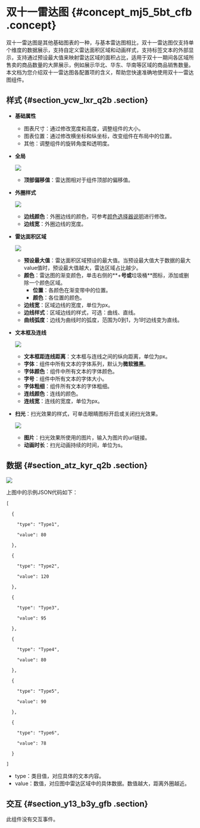 # 双十一雷达图 {#concept_mj5_5bt_cfb .concept}

双十一雷达图是其他基础图表的一种，与基本雷达图相比，双十一雷达图仅支持单个维度的数据展示，支持自定义雷达面积区域和动画样式，支持标签文本的外部显示，支持通过预设最大值来映射雷达区域的面积占比，适用于双十一期间各区域所售卖的商品数量的大屏展示，例如展示华北、华东、华南等区域的商品销售数量。本文档为您介绍双十一雷达图各配置项的含义，帮助您快速准确地使用双十一雷达图组件。

## 样式 {#section_ycw_lxr_q2b .section}

-   **基础属性**

    -   图表尺寸：通过修改宽度和高度，调整组件的大小。
    -   图表位置：通过修改横坐标和纵坐标，改变组件在布局中的位置。
    -   其他：调整组件的旋转角度和透明度。
-   **全局**

    ![](http://static-aliyun-doc.oss-cn-hangzhou.aliyuncs.com/assets/img/21301/155702820911895_zh-CN.png)

    -   **顶部偏移值**：雷达图相对于组件顶部的偏移值。

-   **外圈样式**

    ![](http://static-aliyun-doc.oss-cn-hangzhou.aliyuncs.com/assets/img/21301/155702820911896_zh-CN.png)

    -   **边线颜色**：外圈边线的颜色，可参考[颜色选择器说明](cn.zh-CN/用户指南/管理组件/设置组件样式/配置项说明.md#section_kdw_vj4_t2b)进行修改。
    -   **边线宽**：外圈边线的宽度。
-   **雷达面积区域**

    ![](http://static-aliyun-doc.oss-cn-hangzhou.aliyuncs.com/assets/img/21301/155702820911898_zh-CN.png)

    -   **预设最大值**：雷达面积区域预设的最大值。当预设最大值大于数据的最大value值时，预设最大值越大，雷达区域占比越少。
    -   **颜色**：雷达图的渐变颜色，单击右侧的**+**号或**垃圾桶**图标，添加或删除一个颜色区域。
        -   **位置**：各颜色在渐变带中的位置。
        -   **颜色**：各位置的颜色。
    -   **边线宽**：区域边线的宽度，单位为px。
    -   **边线样式**：区域边线的样式，可选：曲线、直线。
    -   **曲线弧度**：边线为曲线时的弧度，范围为0到1，为1时边线变为直线。
-   **文本框及连线**

    ![](http://static-aliyun-doc.oss-cn-hangzhou.aliyuncs.com/assets/img/21301/155702821011899_zh-CN.png)

    -   **文本框距连线距离**：文本框与连线之间的纵向距离，单位为px。
    -   **字体**：组件中所有文本的字体系列，默认为**微软雅黑**。
    -   **字体颜色**：组件中所有文本的字体颜色。
    -   **字号**：组件中所有文本的字体大小。
    -   **字体粗细**：组件所有文本的字体粗细。
    -   **连线颜色**：连线的颜色。
    -   **连线宽**：连线的宽度，单位为px。
-   **扫光**：扫光效果的样式，可单击眼睛图标开启或关闭扫光效果。

    ![](http://static-aliyun-doc.oss-cn-hangzhou.aliyuncs.com/assets/img/21301/155702821011900_zh-CN.png)

    -   **图片**：扫光效果所使用的图片，输入为图片的url链接。
    -   **动画时长**：扫光动画持续的时间，单位为s。

## 数据 {#section_atz_kyr_q2b .section}

![](http://static-aliyun-doc.oss-cn-hangzhou.aliyuncs.com/assets/img/21301/155702821011926_zh-CN.png)

上图中的示例JSON代码如下：

``` {#codeblock_in4_ycs_l3n}
[

  {

    "type": "Type1",

    "value": 80

  },

  {

    "type": "Type2",

    "value": 120

  },

  {

    "type": "Type3",

    "value": 95

  },

  {

    "type": "Type4",

    "value": 80

  },

  {

    "type": "Type5",

    "value": 90

  },

  {

    "type": "Type6",

    "value": 78

  }

]
```

-   type：类目值，对应具体的文本内容。
-   value：数值，对应图中雷达区域中的具体数据。数值越大，距离外圈越近。

## 交互 {#section_y13_b3y_gfb .section}

此组件没有交互事件。

